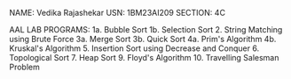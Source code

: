 NAME: Vedika Rajashekar
USN: 1BM23AI209
SECTION: 4C

AAL LAB PROGRAMS:
  1a. Bubble Sort
  1b. Selection Sort
   2. String Matching using Brute Force
  3a. Merge Sort
  3b. Quick Sort
  4a. Prim's Algorithm
  4b. Kruskal's Algorithm
   5. Insertion Sort using Decrease and Conquer
   6. Topological Sort
   7. Heap Sort
   9. Floyd's Algorithm
  10. Travelling Salesman Problem

